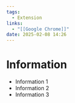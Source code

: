 ```yaml
---
tags:
  - Extension
links:
  - "[[Google Chrome]]"
date: 2025-02-08 14:26
---
```


# Information

- Information 1
- Information 2
- Information 3